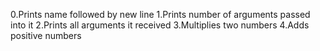 0.Prints name followed by new line
1.Prints number of arguments passed into it
2.Prints all arguments it received
3.Multiplies two numbers
4.Adds positive numbers

